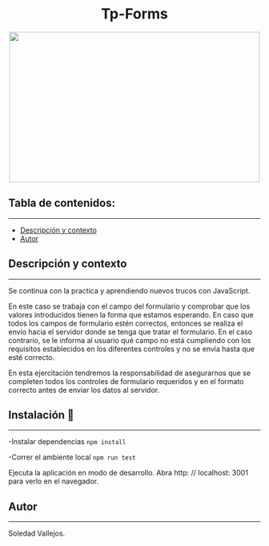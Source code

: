 <h1 align="center"> Tp-Forms</h1>
<p align="center"><img src="https://user-images.githubusercontent.com/84512521/148664637-0d6fde6c-f2d4-495a-b474-409819f98235.gif" width=500px height=300px></img></p>

## Tabla de contenidos:
---

- [Descripción y contexto](#descripción-y-contexto)
- [Autor](#autor)


## Descripción y contexto
---
Se continua con la practica y aprendiendo nuevos trucos con JavaScript. 

En este caso se trabaja con el campo del formulario y
comprobar que los valores introducidos tienen la forma que estamos esperando.
En caso que todos los campos de formulario estén correctos, entonces se realiza el envío hacia el
servidor donde se tenga que tratar el formulario. En el caso contrario, se le informa al
usuario qué campo no está cumpliendo con los requisitos establecidos en los diferentes
controles y no se envía hasta que esté correcto.

En esta ejercitación tendremos la responsabilidad de asegurarnos que se completen todos
los controles de formulario requeridos y en el formato correcto antes de enviar los datos al
servidor.

## Instalación 🔧
---


-Instalar dependencias ```npm install```

-Correr el ambiente local  ```npm run test```


Ejecuta la aplicación en modo de desarrollo.
Abra http: // localhost: 3001 para verlo en el navegador.


## Autor
---
Soledad Vallejos.


